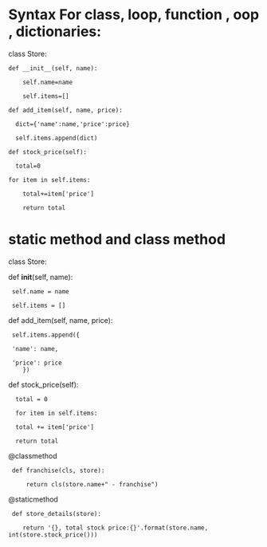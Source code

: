 # Syntax For class, loop, function , oop , dictionaries:

class Store:

    def __init__(self, name):
    
        self.name=name
        
        self.items=[]
        
    def add_item(self, name, price):
      
      dict={'name':name,'price':price}
      
      self.items.append(dict)

    def stock_price(self):
    
      total=0
    
    for item in self.items:
    
        total+=item['price']
    
        return total
# static method and class method
class Store:
  
  def __init__(self, name):
  
     self.name = name
     
     self.items = []

  def add_item(self, name, price):
     
     self.items.append({
     
     'name': name,
    
     'price': price
        })

   def stock_price(self):
   
      total = 0
    
      for item in self.items:
     
      total += item['price']
    
      return total

   @classmethod
    
     def franchise(cls, store):
    
         return cls(store.name+" - franchise")
   
   @staticmethod
     
     def store_details(store):
        
        return '{}, total stock price:{}'.format(store.name, int(store.stock_price()))

